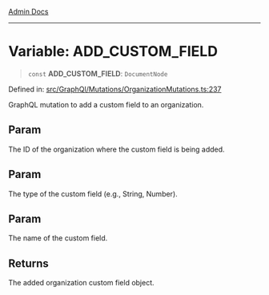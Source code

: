 [Admin Docs](/)

***

# Variable: ADD\_CUSTOM\_FIELD

> `const` **ADD\_CUSTOM\_FIELD**: `DocumentNode`

Defined in: [src/GraphQl/Mutations/OrganizationMutations.ts:237](https://github.com/abhassen44/talawa-admin/blob/bb7b6d5252385a81ad100b897eb0cba4f7ba10d2/src/GraphQl/Mutations/OrganizationMutations.ts#L237)

GraphQL mutation to add a custom field to an organization.

## Param

The ID of the organization where the custom field is being added.

## Param

The type of the custom field (e.g., String, Number).

## Param

The name of the custom field.

## Returns

The added organization custom field object.

